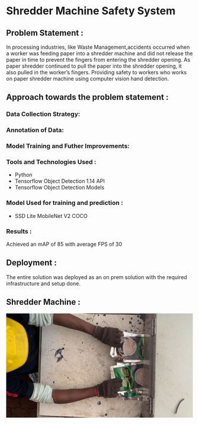 # Shredder Machine Safety System

## Problem Statement : 
In processing industries, like Waste Management,accidents occurred when a worker was feeding paper into a shredder machine and did not release the paper in time to prevent the fingers from entering the shredder opening. As paper shredder continued to pull the paper into the shredder opening, it also pulled in the worker’s fingers. Providing safety to workers who works on paper shredder machine using computer vision hand detection.

## Approach towards the problem statement :

### Data Collection Strategy:

### Annotation of Data:

### Model Training and Futher Improvements:


### Tools and Technologies Used :
- Python
- Tensorflow Object Detection 1.14 API
- Tensorflow Object Detection Models

### Model Used for training and prediction : 
- SSD Lite MobileNet V2 COCO

### Results :
Achieved an mAP of 85 with average FPS of 30

## Deployment :
The entire solution was deployed as an on prem solution with the required infrastructure and setup done.

## Shredder Machine :
![alt text](https://github.com/sethusaim/Shredder-Machine-System/blob/main/other/img1.jpg?raw=true)